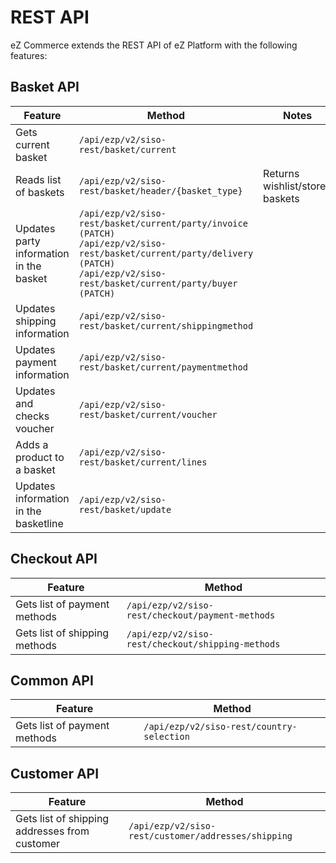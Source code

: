 # REST API

eZ Commerce extends the REST API of eZ Platform with the following features:

## Basket API

| Feature | Method | Notes |
| ------- | ------ | ----- |
|Gets current basket	|`/api/ezp/v2/siso-rest/basket/current`||
|Reads list of baskets|	`/api/ezp/v2/siso-rest/basket/header/{basket_type}`|Returns wishlist/stored baskets|
|Updates party information in the basket|`/api/ezp/v2/siso-rest/basket/current/party/invoice (PATCH)`</br>`/api/ezp/v2/siso-rest/basket/current/party/delivery (PATCH)`</br>`/api/ezp/v2/siso-rest/basket/current/party/buyer (PATCH)`||
|Updates shipping information|	`/api/ezp/v2/siso-rest/basket/current/shippingmethod` ||
|Updates payment information|	`/api/ezp/v2/siso-rest/basket/current/paymentmethod`	||
|Updates and checks voucher|	`/api/ezp/v2/siso-rest/basket/current/voucher`||
|Adds a product to a basket|	`/api/ezp/v2/siso-rest/basket/current/lines`||
|Updates information in the basketline	|`/api/ezp/v2/siso-rest/basket/update` ||

## Checkout API

| Feature | Method |
| ------- | ------ |
|Gets list of payment methods | `/api/ezp/v2/siso-rest/checkout/payment-methods`	|
|Gets list of shipping methods | `/api/ezp/v2/siso-rest/checkout/shipping-methods`	|

## Common API

| Feature | Method |
| ------- | ------ |
|Gets list of payment methods | `/api/ezp/v2/siso-rest/country-selection` |

## Customer API

| Feature | Method |
| ------- | ------ |
|Gets list of shipping addresses from customer | `/api/ezp/v2/siso-rest/customer/addresses/shipping`|
